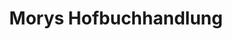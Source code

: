 ---
title: "Morys Hofbuchhandlung"
url: /furtwangen-im-schwarzwald/morys-hofbuchhandlung/
shop: Bücher
---